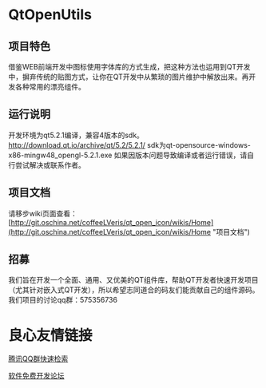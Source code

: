 # QtOpenUtils #

## 项目特色 ##
借鉴WEB前端开发中图标使用字体库的方式生成，把这种方法也运用到QT开发中，摒弃传统的贴图方式，让你在QT开发中从繁琐的图片维护中解放出来。再开发各种常用的漂亮组件。

## 运行说明 ##
开发环境为qt5.2.1编译，兼容4版本的sdk。
http://download.qt.io/archive/qt/5.2/5.2.1/
sdk为qt-opensource-windows-x86-mingw48_opengl-5.2.1.exe
如果因版本问题导致编译或者运行错误，请自行尝试解决或联系作者。

## 项目文档 ##
请移步wiki页面查看：
[http://git.oschina.net/coffeeLVeris/qt_open_icon/wikis/Home](http://git.oschina.net/coffeeLVeris/qt_open_icon/wikis/Home "项目文档")

## 招募 ##
我们旨在开发一个全面、通用、又优美的QT组件库，帮助QT开发者快速开发项目（尤其针对嵌入式QT开发），所以希望志同道合的码友们能贡献自己的组件源码。我们项目的讨论qq群：575356736

 # 良心友情链接

[腾讯QQ群快速检索](http://u.720life.cn/s/8cf73f7c)

[软件免费开发论坛](http://u.720life.cn/s/bbb01dc0)